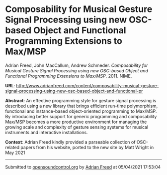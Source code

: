 # Composability for Musical Gesture Signal Processing using new OSC-based Object and Functional Programming Extensions to Max/MSP

Adrian Freed, John MacCallum, Andrew Schmeder. *Composability for Musical Gesture Signal Processing using new OSC-based Object and Functional Programming Extensions to Max/MSP*. 2011.  NIME. 

**URL**: <http://www.adrianfreed.com/content/composability-musical-gesture-signal-processing-using-new-osc-based-object-and-functional-pr>

**Abstract**:  An effective programming style for gesture signal processing is described using a new library that brings efficient run-time polymorphism, functional and instance-based object-oriented programming to Max/MSP. By introducing better support for generic programming and composability Max/MSP becomes a more productive environment for managing the growing scale and complexity of gesture sensing systems for musical instruments and interactive installations. 

**Context**: Adrian Freed kindly provided a parseable collection of OSC-related papers from his website, ported to the new site by Matt Wright in May 2021

---
Submitted to [opensoundcontrol.org](https://opensoundcontrol.org) by [Adrian Freed](http://adrianfreed.com) at 05/04/2021 17:53:04
